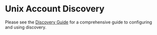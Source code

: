 [title]: # (Unix Account Discovery)
[tags]: # (Account Discovery)
[priority]: # (1000)

# Unix Account Discovery

Please see the [Discovery Guide](https://updates.thycotic.net/link.ashx?SecretServerDiscoveryGuide) for a comprehensive guide to configuring and using discovery.